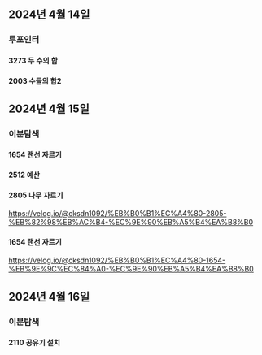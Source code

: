 
## 2024년 4월 14일
### 투포인터
#### 3273 두 수의 합
#### 2003 수들의 합2

## 2024년 4월 15일
### 이분탐색
#### 1654 랜선 자르기


#### 2512 예산
#### 2805 나무 자르기

https://velog.io/@cksdn1092/%EB%B0%B1%EC%A4%80-2805-%EB%82%98%EB%AC%B4-%EC%9E%90%EB%A5%B4%EA%B8%B0

#### 1654 랜선 자르기

https://velog.io/@cksdn1092/%EB%B0%B1%EC%A4%80-1654-%EB%9E%9C%EC%84%A0-%EC%9E%90%EB%A5%B4%EA%B8%B0

## 2024년 4월 16일
### 이분탐색
#### 2110 공유기 설치
